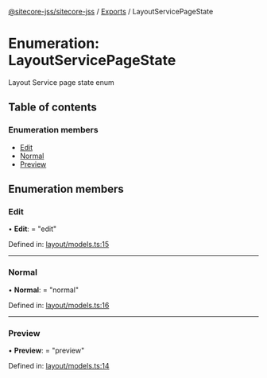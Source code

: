 [@sitecore-jss/sitecore-jss](../README.md) / [Exports](../modules.md) / LayoutServicePageState

# Enumeration: LayoutServicePageState

Layout Service page state enum

## Table of contents

### Enumeration members

- [Edit](layoutservicepagestate.md#edit)
- [Normal](layoutservicepagestate.md#normal)
- [Preview](layoutservicepagestate.md#preview)

## Enumeration members

### Edit

• **Edit**: = "edit"

Defined in: [layout/models.ts:15](https://github.com/Sitecore/jss/blob/94a2bbf1/packages/sitecore-jss/src/layout/models.ts#L15)

___

### Normal

• **Normal**: = "normal"

Defined in: [layout/models.ts:16](https://github.com/Sitecore/jss/blob/94a2bbf1/packages/sitecore-jss/src/layout/models.ts#L16)

___

### Preview

• **Preview**: = "preview"

Defined in: [layout/models.ts:14](https://github.com/Sitecore/jss/blob/94a2bbf1/packages/sitecore-jss/src/layout/models.ts#L14)
